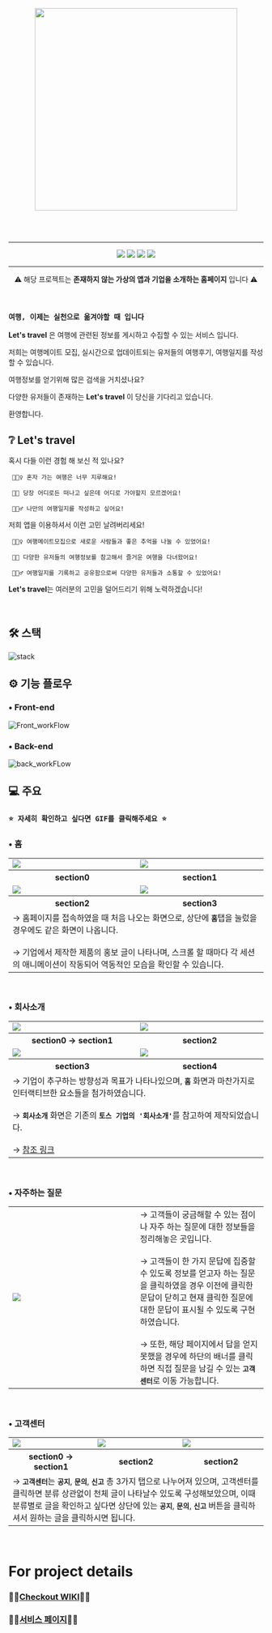 <br><br>
<p align="center">
    <img width=400 src="https://github.com/psh0121/kukbi_frontendProject_self/assets/65241463/32231ad6-4b1c-49f5-8d51-cd05d283c5d0">
</p>
<br><br>

---
<p align="center">
<img src="https://img.shields.io/badge/Version-v 1.0.0-c86758?style=flat"> <img src="https://img.shields.io/badge/JAVA-v 18.0.2.1-blue?style=flat"> <img src="https://img.shields.io/badge/ORACLE-v%2011.2.0.2.0-F80000?style=flat"> <img src="https://img.shields.io/badge/Apache%20Tomcat-v%208.5-F8DC75?style=flat"> 
</p>

---

<p align="center">⚠️ 해당 프로젝트는 <b>존재하지 않는 가상의 앱과 기업을 소개하는 홈페이지</b> 입니다 ⚠️ </p>

<br>

### `여행, 이제는 실천으로 옮겨야할 때 입니다`

**Let's travel** 은 여행에 관련된 정보를 게시하고 수집할 수 있는 서비스 입니다.

저희는 여행메이트 모집, 실시간으로 업데이트되는 유저들의 여행후기, 여행일지를 작성할 수 있습니다.

여행정보를 얻기위해 많은 검색을 거치셨나요?

다양한 유저들이 존재하는 **Let's travel** 이 당신을 기다리고 있습니다.

환영합니다.

## ❔ Let's travel

혹시 다들 이런 경험 해 보신 적 있나요?

     🤦🏻‍♀️ 혼자 가는 여행은 너무 지루해요!

     🤦🏻 당장 어디로든 떠나고 싶은데 어디로 가야할지 모르겠어요!

     🤦🏻‍♂️ 나만의 여행일지를 작성하고 싶어요!

저희 앱을 이용하셔서 이런 고민 날려버리세요!

     🙋🏻‍♀️ 여행메이트모집으로 새로운 사람들과 좋은 추억을 나눌 수 있었어요!

     🙋🏻 다양한 유저들의 여행정보를 참고해서 즐거운 여행을 다녀왔어요!

     🙋🏻‍♂️ 여행일지를 기록하고 공유함으로써 다양한 유저들과 소통할 수 있었어요!

**Let's travel**는 여러분의 고민을 덜어드리기 위해 노력하겠습니다!

<br>

## 🛠 스택

![stack](https://github.com/psh0121/kukbi_project_self_use_jsp/assets/65241463/f1880ad2-abd8-4731-8743-667d0504f533)

## ⚙️ 기능 플로우

### • Front-end
![Front_workFlow](https://github.com/psh0121/kukbi_project_self_use_jsp/assets/65241463/f1543b70-7549-43fb-b80c-11a985b847f6)

### • Back-end
![back_workFLow](https://github.com/psh0121/kukbi_project_self_use_jsp/assets/65241463/48d464d2-c6de-42e1-a95f-f195fff4d153)

## 💻 주요

### ```⭐️ 자세히 확인하고 싶다면 GIF를 클릭해주세요 ⭐️```

### • 홈
<table>
     <tr>
          <td width="50%" ><img src="https://github.com/psh0121/kukbi_project_self_use_jsp/assets/65241463/3a8e9691-30c1-4997-b6f6-9e532658f185"></td>
          <td width="50%" ><img src="https://github.com/psh0121/kukbi_project_self_use_jsp/assets/65241463/a4553386-f828-4f73-b52e-761c10e69b65"></td>
     </tr>
     <tr>
          <th>section0</th>
          <th>section1</th>
     </tr>
     <tr>
          <td width="50%" ><img src="https://github.com/psh0121/kukbi_project_self_use_jsp/assets/65241463/c9f2a9bf-138e-4a23-9317-f050887087f6"></td>
          <td width="50%" ><img src="https://github.com/psh0121/kukbi_project_self_use_jsp/assets/65241463/2d5ba9b1-4693-4a63-b619-93a3fe51b2c2"></td>
     </tr>
     <tr>
          <th>section2</th>
          <th>section3</th>
     </tr>
     <tr>
          <td colspan="2">
               → 홈페이지를 접속하였을 때 처음 나오는 화면으로, 상단에 <code><b>홈</b></code>탭을 눌렀을 경우에도 같은 화면이 나옵니다. <br><br> → 기업에서 제작한 제품의 홍보 글이 나타나며, 스크롤 할 때마다 각 세션의 애니메이션이 작동되어 역동적인 모습을 확인할 수 있습니다.
          </td>
     </tr>
</table>
<br>

### • 회사소개
<table>
     <tr>
          <td width="50%" ><img src="https://github.com/psh0121/kukbi_project_self_use_jsp/assets/65241463/0a7ea2df-d6e5-4547-a130-b7ea57024acb"></td>
          <td width="50%" ><img src="https://github.com/psh0121/kukbi_project_self_use_jsp/assets/65241463/4c6c478c-fbf2-4ff0-9fbb-3c6d8bbeb5dc"></td>
     </tr>
     <tr>
          <th>section0 → section1</th>
          <th>section2</th>
     </tr>
     <tr>
          <td width="50%" ><img src="https://github.com/psh0121/kukbi_project_self_use_jsp/assets/65241463/039fd62d-6960-4c16-92a2-b099390300d7"></td>
          <td width="50%" ><img src="https://github.com/psh0121/kukbi_project_self_use_jsp/assets/65241463/e27a9dfb-202a-4e22-a57e-e825f4de964e"></td>
     </tr>
     <tr>
          <th>section3</th>
          <th>section4</th>
     </tr>
     <tr>
          <td colspan="2">
              → 기업이 추구하는 방향성과 목표가 나타나있으며, <code><b>홈</b></code> 화면과 마찬가지로 인터랙티브한 요소들을 첨가하였습니다. <br><br> → <code><b>회사소개</b></code> 화면은 기존의 <code><b>토스 기업의 '회사소개'</b></code>를 참고하여 제작되었습니다. <br><br> → <a href="https://toss.im/team">참조 링크</a>
          </td>
     </tr>
</table>
<br>

### • 자주하는 질문
<table>
     <tr>
          <td width="50%" ><img src="https://github.com/psh0121/kukbi_project_self_use_jsp/assets/65241463/ee48b4f9-a05d-4f73-9b7d-77732e74d256"></td>
          <td>
               → 고객들이 궁금해할 수 있는 점이나 자주 하는 질문에 대한 정보들을 정리해놓은 곳입니다. <br><br> → 고객들이 한 가지 문답에 집중할 수 있도록 정보를 얻고자 하는 질문을 클릭하였을 경우 이전에 클릭한 문답이 닫히고 현재 클릭한 질문에 대한 문답이 표시될 수 있도록 구현하였습니다. <br><br> → 또한, 해당 페이지에서 답을 얻지 못했을 경우에 하단의 배너를 클릭하면 직접 질문을 남길 수 있는 <code><b>고객센터</b></code>로 이동 가능합니다.
          </td>
     </tr>
</table>
<br>

### • 고객센터
<table>
     <tr>
          <td width="33%" ><img src="https://placehold.co/600x400"></td>
          <td width="33%" ><img src="https://placehold.co/600x400"></td>
          <td width="33%" ><img src="https://placehold.co/600x400"></td>
     </tr>
     <tr>
          <th>section0 → section1</th>
          <th>section2</th>
          <th>section2</th>
     </tr>
     <tr>
          <td colspan="3">
              → <code><b>고객센터</b></code>는 <code><b>공지</b></code>, <code><b>문의</b></code>, <code><b>신고</b></code> 총 3가지 탭으로 나누어져 있으며, 고객센터를 클릭하면 분류 상관없이 천체 글이 나타날수 있도록 구성해보았으며, 이때 분류별로 글을 확인하고 싶다면 상단에 있는 <code><b>공지</b></code>, <code><b>문의</b></code>, <code><b>신고</b></code> 버튼을 클릭하셔서 원하는 글을 클릭하시면 됩니다.
          </td>
     </tr>
</table>
<br>

# For project details
### 🧚‍♀[Checkout WIKI](https://github.com/codestates/naganda-client/wiki)🧚‍♂
### 🧚‍♀[서비스 페이지](https://naganda.tk)🧚‍♂

<br/><br/><br/><br/>